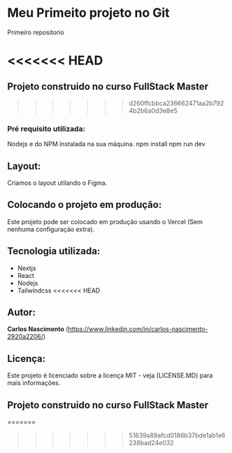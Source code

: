 # Meu Primeito projeto no Git
 
 Primeiro repositorio

<<<<<<< HEAD
=======
## Projeto construido no curso FullStack Master
>>>>>>> d260ffcbbca236662471aa2b7924b2b6a0d3e8e5

### Pré requisito utilizada:

Nodejs e do NPM instalada na sua máquina.
npm install
npm run dev

## Layout:

Criamos o layout utilando o Figma.

## Colocando o projeto em produção:

Este projeto pode ser colocado em produção usando o Vercel (Sem nenhuma configuração extra).

## Tecnologia utilizada:

* Nextjs
* React
* Nodejs
* Tailwindcss
<<<<<<< HEAD

## Autor:

**Carlos Nascimento** (https://www.linkedin.com/in/carlos-nascimento-2920a2206/)

## Licença:

Este projeto é licenciado sobre a licença MIT - veja (LICENSE.MD) para mais informações.

## Projeto construido no curso FullStack Master
=======
 
>>>>>>> 51839a89afcd0186b37bde1ab1e6238bad24e032
